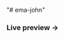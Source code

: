 "# ema-john" 
<h3>Live preview -> </h3> <a hre="https://ema-jhon-shopping-with-react.netlify.app/">
